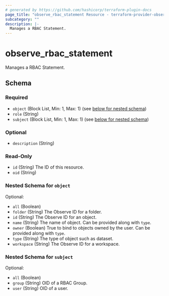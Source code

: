 ```yaml
---
# generated by https://github.com/hashicorp/terraform-plugin-docs
page_title: "observe_rbac_statement Resource - terraform-provider-observe"
subcategory: ""
description: |-
  Manages a RBAC Statement.
---
```

# observe_rbac_statement

Manages a RBAC Statement.

<!-- schema generated by tfplugindocs -->
## Schema

### Required

- `object` (Block List, Min: 1, Max: 1) (see [below for nested schema](#nestedblock--object))
- `role` (String)
- `subject` (Block List, Min: 1, Max: 1) (see [below for nested schema](#nestedblock--subject))

### Optional

- `description` (String)

### Read-Only

- `id` (String) The ID of this resource.
- `oid` (String)

<a id="nestedblock--object"></a>
### Nested Schema for `object`

Optional:

- `all` (Boolean)
- `folder` (String) The Observe ID for a folder.
- `id` (String) The Observe ID for an object.
- `name` (String) The name of object. Can be provided along with `type`.
- `owner` (Boolean) True to bind to objects owned by the user. Can be provided along with `type`.
- `type` (String) The type of object such as dataset.
- `workspace` (String) The Observe ID for a workspace.


<a id="nestedblock--subject"></a>
### Nested Schema for `subject`

Optional:

- `all` (Boolean)
- `group` (String) OID of a RBAC Group.
- `user` (String) OID of a user.

